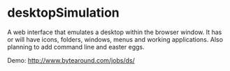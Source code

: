 # desktopSimulation
A web interface that emulates a desktop within the browser window. It has or will have icons, folders, windows, menus and working applications. Also planning to add command line and easter eggs.

Demo: http://www.bytearound.com/jobs/ds/
